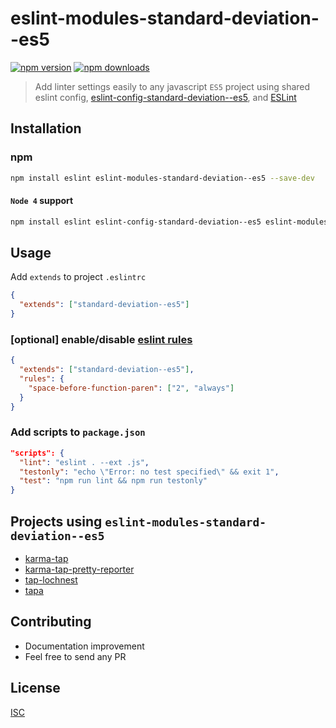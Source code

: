 # eslint-modules-standard-deviation--es5

[![npm version](https://badge.fury.io/js/eslint-modules-standard-deviation--es5.svg)](https://badge.fury.io/js/eslint-modules-standard-deviation--es5)
[![npm downloads](https://img.shields.io/npm/dm/eslint-modules-standard-deviation--es5.svg?style=flat-square)](https://www.npmjs.com/package/eslint-modules-standard-deviation--es5)

> Add linter settings easily to any javascript `ES5` project using shared eslint config, [eslint-config-standard-deviation--es5](https://github.com/bySabi/eslint-config-standard-deviation--es5), and [ESLint](http://eslint.org/)

## Installation

### npm
```bash
npm install eslint eslint-modules-standard-deviation--es5 --save-dev
```

#### `Node 4` support
```bash
npm install eslint eslint-config-standard-deviation--es5 eslint-modules-standard-deviation--es5 --save-dev
```

## Usage
Add `extends` to project `.eslintrc`
```json
{
  "extends": ["standard-deviation--es5"]
}
```

### [optional] enable/disable [eslint rules](http://eslint.org/docs/rules/)
```json
{
  "extends": ["standard-deviation--es5"],
  "rules": {
    "space-before-function-paren": ["2", "always"]
  }
}
```

### Add scripts to `package.json`
```json
"scripts": {
  "lint": "eslint . --ext .js",
  "testonly": "echo \"Error: no test specified\" && exit 1",
  "test": "npm run lint && npm run testonly"
}
```

## Projects using `eslint-modules-standard-deviation--es5`
* [karma-tap](https://github.com/bySabi/karma-tap)
* [karma-tap-pretty-reporter](https://github.com/bySabi/karma-tap-pretty-reporter)
* [tap-lochnest](https://github.com/bySabi/tap-lochnest)
* [tapa](https://github.com/bySabi/tapa)

## Contributing

* Documentation improvement
* Feel free to send any PR

## License

[ISC][isc-license]

[isc-license]:./LICENSE
